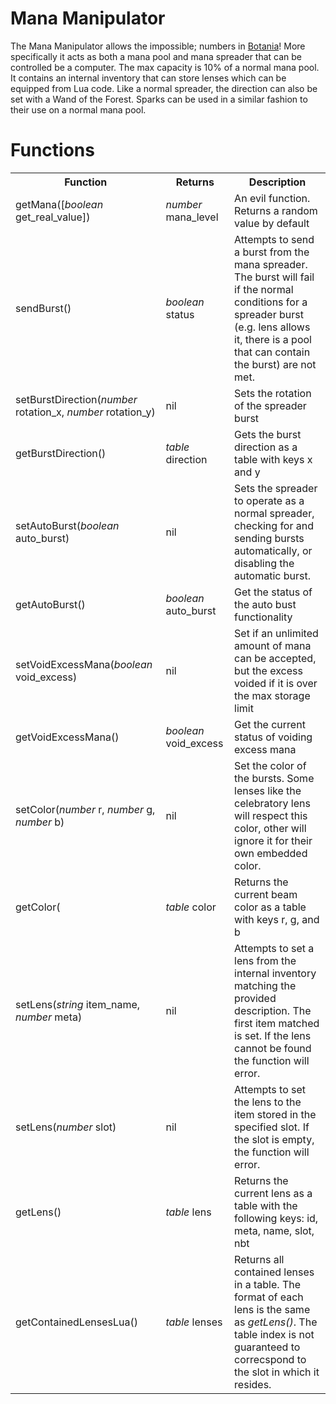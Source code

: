 # Mana Manipulator

The Mana Manipulator allows the impossible; numbers in [Botania]! More specifically it acts as both a mana pool
 and mana spreader that can be controlled be a computer. The max capacity is 10% of a normal mana pool. It contains an
 internal inventory that can store lenses which can be equipped from Lua code. Like a normal spreader, the direction can
 also be set with a Wand of the Forest. Sparks can be used in a similar fashion to their use on a normal mana pool.
 
# Functions

<table>
  <tr>
    <th>Function</th>
    <th>Returns</th>
    <th>Description</th>
  </tr>
  <tr>
    <td>getMana([<i>boolean</i> get_real_value])</td>
    <td><i>number</i> mana_level</td>
    <td>An evil function. Returns a random value by default</td>
  </tr>
  <tr>
    <td>sendBurst()</td>
    <td><i>boolean</i> status</td>
    <td>Attempts to send a burst from the mana spreader. The burst will fail if the normal conditions for a
     spreader burst (e.g. lens allows it, there is a pool that can contain the burst) are not met.</td>
  </tr>
  <tr>
    <td>setBurstDirection(<i>number</i> rotation_x, <i>number</i> rotation_y)</td>
    <td>nil</td>
    <td>Sets the rotation of the spreader burst</td>
  </tr>
  <tr>
    <td>getBurstDirection()</td>
    <td><i>table</i> direction</td>
    <td>Gets the burst direction as a table with keys x and y</td>
  </tr>
  <tr>
    <td>setAutoBurst(<i>boolean</i> auto_burst)</td>
    <td>nil</td>
    <td>Sets the spreader to operate as a normal spreader, checking for and sending bursts automatically, or
     disabling the automatic burst.</td>
  </tr>
  <tr>
    <td>getAutoBurst()</td>
    <td><i>boolean</i> auto_burst</td>
    <td>Get the status of the auto bust functionality</td>
  </tr>
  <tr>
    <td>setVoidExcessMana(<i>boolean</i> void_excess)</td>
    <td>nil</td>
    <td>Set if an unlimited amount of mana can be accepted, but the excess voided if it is over the max storage
     limit</td>
  </tr>
  <tr>
    <td>getVoidExcessMana()</td>
    <td><i>boolean</i> void_excess</td>
    <td>Get the current status of voiding excess mana</td>
  </tr>
  <tr>
    <td>setColor(<i>number</i> r, <i>number</i> g, <i>number</i> b)</td>
    <td>nil</td>
    <td>Set the color of the bursts. Some lenses like the celebratory lens will respect this color, other will ignore
     it for their own embedded color.</td>
  </tr>
  <tr>
    <td>getColor(</td>
    <td><i>table</i> color</td>
    <td>Returns the current beam color as a table with keys r, g, and b</td>
  </tr>
  <tr>
    <td>setLens(<i>string</i> item_name, <i>number</i> meta)</td>
    <td>nil</td>
    <td>Attempts to set a lens from the internal inventory matching the provided description. The first item matched is
     set. If the lens cannot be found the function will error.</td>
  </tr>
  <tr>
      <td>setLens(<i>number</i> slot)</td>
      <td>nil</td>
      <td>Attempts to set the lens to the item stored in the specified slot. If the slot is empty, the function will
       error.</td>
    </tr>
  <tr>
    <td>getLens()</td>
    <td><i>table</i> lens</td>
    <td>Returns the current lens as a table with the following keys: id, meta, name, slot, nbt</td>
  </tr>
  <tr>
    <td>getContainedLensesLua()</td>
    <td><i>table</i> lenses</td>
    <td>Returns all contained lenses in a table. The format of each lens is the same as <i>getLens()</i>. The table
     index is not guaranteed to correcspond to the slot in which it resides.</td>
  </tr>
</table>



[Botania]: https://minecraft.curseforge.com/projects/botania